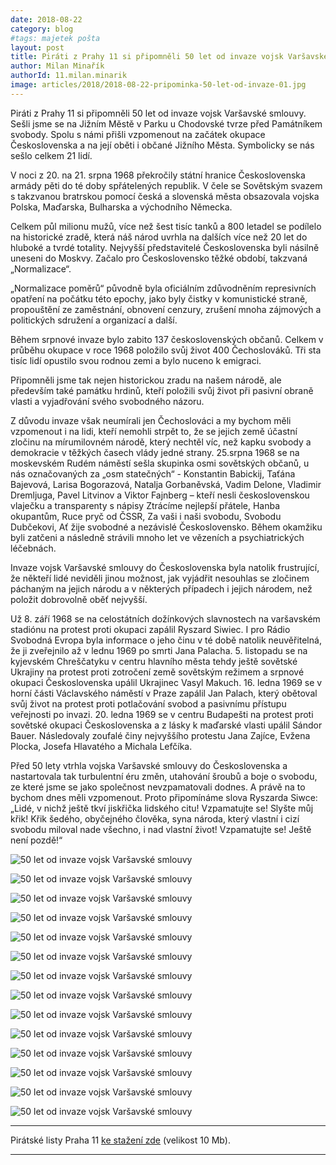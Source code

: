 ```yaml
---
date: 2018-08-22
category: blog
#tags: majetek pošta
layout: post
title: Piráti z Prahy 11 si připomněli 50 let od invaze vojsk Varšavské smlouvy
author: Milan Minařík
authorId: 11.milan.minarik
image: articles/2018/2018-08-22-pripominka-50-let-od-invaze-01.jpg
---
```


Piráti z Prahy 11 si připomněli 50 let od invaze vojsk Varšavské smlouvy. Sešli jsme se na Jižním Městě v Parku u Chodovské tvrze před Památníkem svobody. Spolu s námi přišli vzpomenout na začátek okupace Československa a na její oběti i občané Jižního Města. Symbolicky se nás sešlo celkem 21 lidí.

V noci z 20. na 21. srpna 1968 překročily státní hranice Československa armády pěti do té doby spřátelených republik. V čele se Sovětským svazem s takzvanou bratrskou pomocí česká a slovenská města obsazovala vojska Polska, Maďarska, Bulharska a východního Německa. 
 
Celkem půl milionu mužů, více než šest tisíc tanků a 800 letadel se podílelo na historické zradě, která náš národ uvrhla na dalších více než 20 let do hluboké a tvrdé totality. Nejvyšší představitelé Československa byli násilně uneseni do Moskvy.  Začalo pro Československo těžké období, takzvaná „Normalizace“. 
 
„Normalizace poměrů“ původně byla oficiálním zdůvodněním represivních opatření na počátku této epochy, jako byly čistky v komunistické straně, propouštění ze zaměstnání, obnovení cenzury, zrušení mnoha zájmových a politických sdružení a organizací a další.
 
Během srpnové invaze bylo zabito 137 československých občanů. Celkem v průběhu okupace v roce 1968 položilo svůj život 400 Čechoslováků. Tři sta tisíc lidí opustilo svou rodnou zemi a bylo nuceno k emigraci. 
 
Připomněli jsme tak nejen historickou zradu na našem národě, ale především také památku hrdinů, kteří položili svůj život při pasivní obraně vlasti a vyjadřování svého svobodného názoru.
 
Z důvodu invaze však neumírali jen Čechoslováci a my bychom měli vzpomenout i na lidi, kteří nemohli strpět to, že se jejich země účastní zločinu na mírumilovném národě, který nechtěl víc, než kapku svobody a demokracie v těžkých časech vlády jedné strany. 
25.srpna 1968 se na moskevském Rudém náměstí sešla skupinka osmi sovětských občanů, u nás označovaných za „osm statečných“ - Konstantin Babickij, Taťána Bajevová, Larisa Bogorazová, Natalja Gorbaněvská, Vadim Delone, Vladimir Dremljuga, Pavel Litvinov a Viktor Fajnberg – kteří nesli československou vlaječku a transparenty s nápisy Ztrácíme nejlepší přátele, Hanba okupantům, Ruce pryč od ČSSR, Za vaši i naši svobodu, Svobodu Dubčekovi, Ať žije svobodné a nezávislé Československo. Během okamžiku byli zatčeni a následně strávili mnoho let ve vězeních a psychiatrických léčebnách.
 
Invaze vojsk Varšavské smlouvy do Československa byla natolik frustrující, že někteří lidé neviděli jinou možnost, jak vyjádřit nesouhlas se zločinem páchaným na jejich národu a v některých případech i jejich národem, než položit dobrovolně oběť nejvyšší. 
 
Už 8. září 1968 se na celostátních dožínkových slavnostech na varšavském stadiónu na protest proti okupaci zapálil Ryszard Siwiec. I pro Rádio Svobodná Evropa byla informace o jeho činu v té době natolik neuvěřitelná, že ji zveřejnilo až v lednu 1969 po smrti Jana Palacha. 5. listopadu se na kyjevském Chreščatyku v centru hlavního města tehdy ještě sovětské Ukrajiny na protest proti zotročení země sovětským režimem a srpnové okupaci Československa upálil Ukrajinec Vasyl Makuch. 16. ledna 1969 se v horní části Václavského náměstí v Praze zapálil Jan Palach, který obětoval svůj život na protest proti potlačování svobod a pasivnímu přístupu veřejnosti po invazi. 20. ledna 1969 se v centru Budapešti na protest proti sovětské okupaci Československa a z lásky k maďarské vlasti upálil Sándor Bauer. Následovaly zoufalé činy nejvyššího protestu Jana Zajíce, Evžena Plocka, Josefa Hlavatého a Michala Lefčíka.
 
Před 50 lety vtrhla vojska Varšavské smlouvy do Československa a nastartovala tak turbulentní éru změn, utahování šroubů a boje o svobodu, ze které jsme se jako společnost nevzpamatovali dodnes. A právě na to bychom dnes měli vzpomenout. Proto připomínáme slova Ryszarda Siwce: „Lidé, v nichž ještě tkví jiskřička lidského citu! Vzpamatujte se! Slyšte můj křik! Křik šedého, obyčejného člověka, syna národa, který vlastní i cizí svobodu miloval nade všechno, i nad vlastní život! Vzpamatujte se! Ještě není pozdě!“

![50 let od invaze vojsk Varšavské smlouvy](/assets/img/articles/2018/2018-08-22-pripominka-50-let-od-invaze-02.jpg)

![50 let od invaze vojsk Varšavské smlouvy](/assets/img/articles/2018/2018-08-22-pripominka-50-let-od-invaze-03.jpg)

![50 let od invaze vojsk Varšavské smlouvy](/assets/img/articles/2018/2018-08-22-pripominka-50-let-od-invaze-04.jpg)

![50 let od invaze vojsk Varšavské smlouvy](/assets/img/articles/2018/2018-08-22-pripominka-50-let-od-invaze-05.jpg)

![50 let od invaze vojsk Varšavské smlouvy](/assets/img/articles/2018/2018-08-22-pripominka-50-let-od-invaze-06.jpg)

![50 let od invaze vojsk Varšavské smlouvy](/assets/img/articles/2018/2018-08-22-pripominka-50-let-od-invaze-07.jpg)

![50 let od invaze vojsk Varšavské smlouvy](/assets/img/articles/2018/2018-08-22-pripominka-50-let-od-invaze-08.jpg)

![50 let od invaze vojsk Varšavské smlouvy](/assets/img/articles/2018/2018-08-22-pripominka-50-let-od-invaze-09.jpg)

![50 let od invaze vojsk Varšavské smlouvy](/assets/img/articles/2018/2018-08-22-pripominka-50-let-od-invaze-10.jpg)

![50 let od invaze vojsk Varšavské smlouvy](/assets/img/articles/2018/2018-08-22-pripominka-50-let-od-invaze-11.jpg)

![50 let od invaze vojsk Varšavské smlouvy](/assets/img/articles/2018/2018-08-22-pripominka-50-let-od-invaze-12.jpg)

![50 let od invaze vojsk Varšavské smlouvy](/assets/img/articles/2018/2018-08-22-pripominka-50-let-od-invaze-13.jpg)

![50 let od invaze vojsk Varšavské smlouvy](/assets/img/articles/2018/2018-08-22-pripominka-50-let-od-invaze-14.jpg)

![50 let od invaze vojsk Varšavské smlouvy](/assets/img/articles/2018/2018-08-22-pripominka-50-let-od-invaze-15.jpg)


---

Pirátské listy Praha 11 [ke stažení zde](/assets/pdf/2018-07-10-praha-11.pdf) (velikost 10 Mb).

- - -
